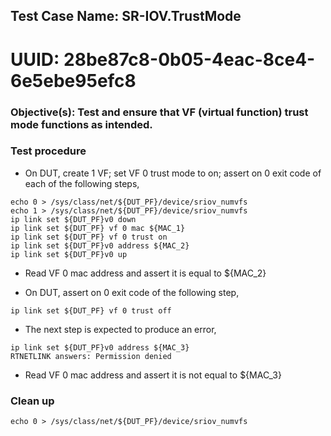 
## Test Case Name: SR-IOV.TrustMode
# UUID: 28be87c8-0b05-4eac-8ce4-6e5ebe95efc8

### Objective(s): Test and ensure that VF (virtual function) trust mode functions as intended.

### Test procedure

* On DUT, create 1 VF; set VF 0 trust mode to on; assert on 0 exit code of each of the following steps,
```
echo 0 > /sys/class/net/${DUT_PF}/device/sriov_numvfs
echo 1 > /sys/class/net/${DUT_PF}/device/sriov_numvfs
ip link set ${DUT_PF}v0 down
ip link set ${DUT_PF} vf 0 mac ${MAC_1}
ip link set ${DUT_PF} vf 0 trust on
ip link set ${DUT_PF}v0 address ${MAC_2}
ip link set ${DUT_PF}v0 up
```

* Read VF 0 mac address and assert it is equal to ${MAC_2}

* On DUT, assert on 0 exit code of the following step,

```
ip link set ${DUT_PF} vf 0 trust off
```

* The next step is expected to produce an error,

```
ip link set ${DUT_PF}v0 address ${MAC_3}
RTNETLINK answers: Permission denied
```

* Read VF 0 mac address and assert it is not equal to ${MAC_3}

### Clean up
```
echo 0 > /sys/class/net/${DUT_PF}/device/sriov_numvfs
```
